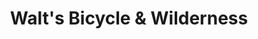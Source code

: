 ---
title: "Walt's Bicycle & Wilderness"
url: /columbia/walts-bicycle-and-wilderness/
shop: bicycle
---